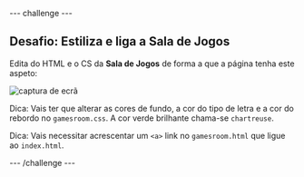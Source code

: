 --- challenge ---

## Desafio: Estiliza e liga a Sala de Jogos

Edita do HTML e o CS da **Sala de Jogos** de forma a que a página tenha este aspeto:

![captura de ecrã](images/rooms-games-challenge.png)

Dica: Vais ter que alterar as cores de fundo, a cor do tipo de letra e a cor do rebordo no `gamesroom.css`. A cor verde brilhante chama-se `chartreuse`.

Dica: Vais necessitar acrescentar um `<a>` link no `gamesroom.html` que ligue ao `index.html`.

--- /challenge ---